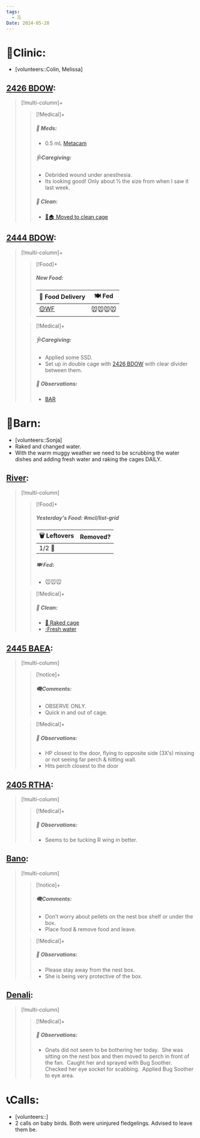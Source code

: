 ```yaml
---
tags:
  - 🗒️
Date: 2024-05-20
---
```


# 🏥Clinic:
- [volunteers::Colin, Melissa]

## [2426 BDOW](../RARE%20Birds/2426%20BDOW.md):
> [!multi-column]+
>
>> [!Medical]+
>> ##### 💊 Meds:
>> - 0.5 mL [Metacam](../Admin/Codes/Medication/Metacam.md)
>>
>> ##### 🩺Caregiving:
>> - Debrided wound under anesthesia.
>> 	- Its looking good! Only about ½ the size from when I saw it last week.
>>
>>##### 🫧 Clean:
>> - [🧼🏠 Moved to clean cage](../Admin/Codes/Moved%20to%20clean%20cage.md)

## [2444 BDOW](../RARE%20Birds/2444%20BDOW.md):
> [!multi-column]+
>
>> [!Food]+
>> ##### New Food:
>> |🚚 Food Delivery| 🍽️ Fed|
>> |---|---|
>>|[🟡WF](../Admin/Codes/Whole%20food.md)|🐭🐭🐭🐭
>
>> [!Medical]+
>> ##### 🩺Caregiving:
>> - Applied some SSD.
>> - Set up in double cage with [2426 BDOW](../RARE%20Birds/2426%20BDOW.md) with clear divider between them.
>>
>> ##### 🔭 Observations:
>> - [BAR](../Admin/Codes/Bright-Alert-Responsive-(BAR).md)

# 🏡Barn:
- [volunteers::Sonja]
- Raked and changed water.
- With the warm muggy weather we need to be scrubbing the water dishes and adding fresh water and raking the cages DAILY.

## [River](../RARE%20Birds/Ed%20Birds/River.md):
> [!multi-column]
>
>> [!Food]+
>> ##### Yesterday's Food: #mcl/list-grid
>> |🗑️ Leftovers| Removed?
>> |---|---|
>>|1/2 🐀|
>>
>> ##### 🍽️ Fed:
>> - 🐭🐭🐭
>
>> [!Medical]+
>>##### 🫧 Clean:
>>- [🧹 Raked cage](../Admin/Codes/Raked%20cage.md)
>>- [💧Fresh water](../Admin/Codes/Fresh%20water.md)

## [2445 BAEA](../RARE%20Birds/2445%20BAEA.md):
> [!multi-column]
>
>> [!notice]+
>>
>> ##### 🗨️Comments:
>> - OBSERVE ONLY. 
>> - Quick in and out of cage.
>
>> [!Medical]+
>> ##### 🔭 Observations:
>> - HP closest to the door, flying to opposite side (3X’s) missing or not seeing far perch & hitting wall.
>> - Hits perch closest to the door

## [2405 RTHA](../RARE%20Birds/2405%20RTHA.md):
> [!multi-column]
>> [!Medical]+
>> ##### 🔭 Observations:
>> - Seems to be tucking R wing in better.

## [Bano](../RARE%20Birds/Ed%20Birds/Bano.md):
> [!multi-column]
>
>> [!notice]+
>>
>> ##### 🗨️Comments:
>> - Don’t worry about pellets on the nest box shelf or under the box.
>> - Place food & remove food and leave.
>
>> [!Medical]+
>> ##### 🔭 Observations:
>> - Please stay away from the nest box. 
>> - She is being very protective of the box. 

## [Denali](../RARE%20Birds/Ed%20Birds/Denali.md):
> [!multi-column]
>> [!Medical]+
>> ##### 🔭 Observations:
>> - Gnats did not seem to be bothering her today.  She was sitting on the nest box and then moved to perch in front of the fan.  Caught her and sprayed with Bug Soother.  Checked her eye socket for scabbing.  Applied Bug Soother to eye area. 

# 📞Calls:
- [volunteers::]
- 2 calls on baby birds. Both were uninjured fledgelings. Advised to leave them be.